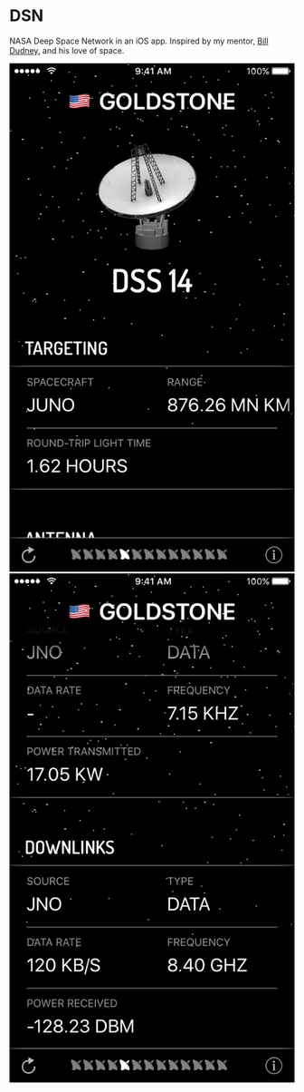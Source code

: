 # DSN

NASA Deep Space Network in an iOS app. Inspired by my mentor, [Bill Dudney](https://twitter.com/bdudney), and his love of space.

![screenshot](https://github.com/atfinke/DSN/blob/master/screenshot_one.jpg?raw=true)
![screenshot](https://github.com/atfinke/DSN/blob/master/screenshot_two.jpg?raw=true)
